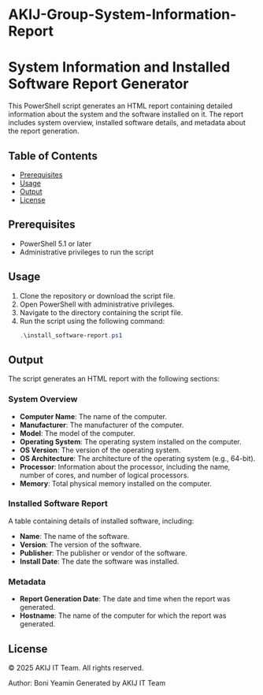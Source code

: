 # AKIJ-Group-System-Information-Report

# System Information and Installed Software Report Generator

This PowerShell script generates an HTML report containing detailed information about the system and the software installed on it. The report includes system overview, installed software details, and metadata about the report generation.

## Table of Contents
- [Prerequisites](#prerequisites)
- [Usage](#usage)
- [Output](#output)
- [License](#license)

## Prerequisites

- PowerShell 5.1 or later
- Administrative privileges to run the script

## Usage

1. Clone the repository or download the script file.
2. Open PowerShell with administrative privileges.
3. Navigate to the directory containing the script file.
4. Run the script using the following command:
   ```powershell
   .\install_software-report.ps1
   ```

## Output

The script generates an HTML report with the following sections:

### System Overview

- **Computer Name**: The name of the computer.
- **Manufacturer**: The manufacturer of the computer.
- **Model**: The model of the computer.
- **Operating System**: The operating system installed on the computer.
- **OS Version**: The version of the operating system.
- **OS Architecture**: The architecture of the operating system (e.g., 64-bit).
- **Processor**: Information about the processor, including the name, number of cores, and number of logical processors.
- **Memory**: Total physical memory installed on the computer.

### Installed Software Report

A table containing details of installed software, including:

- **Name**: The name of the software.
- **Version**: The version of the software.
- **Publisher**: The publisher or vendor of the software.
- **Install Date**: The date the software was installed.

### Metadata

- **Report Generation Date**: The date and time when the report was generated.
- **Hostname**: The name of the computer for which the report was generated.

## License

&copy; 2025 AKIJ IT Team. All rights reserved.

Author: Boni Yeamin
Generated by AKIJ IT Team
